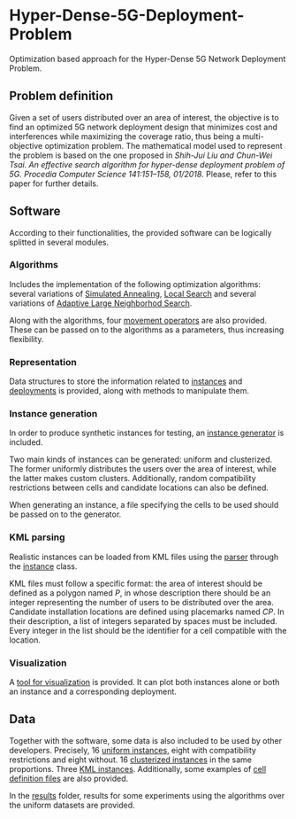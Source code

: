 # Hyper-Dense-5G-Deployment-Problem

Optimization based approach for the Hyper-Dense 5G Network Deployment Problem.

## Problem definition

Given a set of users distributed over an area of interest, the objective is to find an optimized 5G network deployment design that minimizes cost and interferences while maximizing the coverage ratio, thus being a multi-objective optimization problem. The mathematical model used to represent the problem is based on the one proposed in _Shih-Jui Liu and Chun-Wei Tsai. An effective search algorithm for hyper-dense deployment problem of 5G. Procedia Computer Science 141:151–158, 01/2018_. Please, refer to this paper for further details.

## Software

According to their functionalities, the provided software can be logically splitted in several modules.

### Algorithms

Includes the implementation of the following optimization algorithms: several variations of [Simulated Annealing](src/algorithms/simulatedAnnealing.py), [Local Search](src/algorithms/localSearch.py) and several variations of [Adaptive Large Neighborhod Search](src/algorithms/ALNS.py).

Along with the algorithms, four [movement operators](src/algorithms/operators.py) are also provided. These can be passed on to the algorithms as a parameters, thus increasing flexibility.

### Representation

Data structures to store the information related to [instances](src/instance.py) and [deployments](src/deployment.py) is provided, along with methods to manipulate them.

### Instance generation

In order to produce synthetic instances for testing, an [instance generator](src/instanceGenerator.py) is included.

Two main kinds of instances can be generated: uniform and clusterized. The former uniformly distributes the users over the area of interest, while the latter makes custom clusters. Additionally, random compatibility restrictions between cells and candidate locations can also be defined.

When generating an instance, a file specifying the cells to be used should be passed on to the generator.

### KML parsing

Realistic instances can be loaded from KML files using the [parser](src/kmlParser.py) through the [instance](src/instance.py) class.

KML files must follow a specific format: the area of interest should be defined as a polygon named _P_, in whose description there should be an integer representing the number of users to be distributed over the area. Candidate installation locations are defined using placemarks named _CP_. In their description, a list of integers separated by spaces must be included. Every integer in the list should be the identifier for a cell compatible with the location.

### Visualization

A [tool for visualization](src/visualizer.py) is provided. It can plot both instances alone or both an instance and a corresponding deployment.

## Data

Together with the software, some data is also included to be used by other developers. Precisely, 16 [uniform instances](data/uniform/), eight with compatibility restrictions and eight without. 16 [clusterized instances](data/blobs/) in the same proportions. Three [KML instances](data/kml/). Additionally, some examples of [cell definition files](data/cells_default.txt) are also provided.

In the [results](results/) folder, results for some experiments using the algorithms over the uniform datasets are provided.
